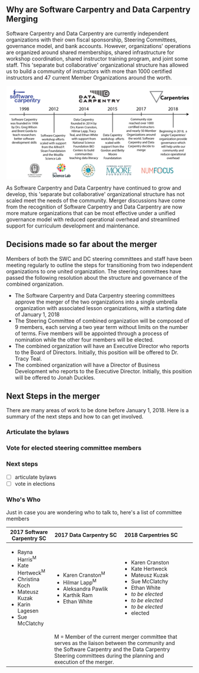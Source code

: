## Why are Software Carpentry and Data Carpentry Merging
Software Carpentry and Data Carpentry are currently independent organizations with their own fiscal sponsorship, Steering Committees, governance model, and bank accounts. However,   organizations' operations are organized around shared memberships, shared infrastructure for workshop coordination, shared instructor training program, and joint some staff. This 'separate but collaborative' organizational structure has allowed us to build a community of instructors with more than 1000 certified instructors and 47 current Member Organizations around the worth. 


<img src="https://github.com/raynamharris/SWC_blogs/blob/master/SWCDChistory-01.png" width="800px" align="middle"/>

As Software Carpentry and Data Carpentry have continued to grow and develop, this 'separate but collaborative' organizational structure has not scaled meet the needs of the community. Merger discussions have come from the recognition of Software Carpentry and Data Carpentry are now more mature organizations that can be most effective under a unified governance model with reduced operational overhead and streamlined support for curriculum development and maintenance. 

## Decisions made so far about the merger
Members of both the SWC and DC steering committees and staff have been meeting regularly to outline the steps for transitioning from two independent organizations to one united organization. The steering committees have passed the following resolution about the structure and governance of the combined organization. 
- The Software Carpentry and Data Carpentry steering committees approve the merger of the two organizations into a single umbrella organization with associated lesson organizations, with a starting date of January 1, 2018
- The Steering Committee of combined organization will be composed of 9 members, each serving a two year term without limits on the number of terms. Five members will be appointed through a process of nomination  while the other four members will be elected.
- The combined organization will have an Executive Director who reports to the Board of Directors. Initially, this position will be offered to Dr. Tracy Teal.
- The combined organization will have a Director of Business Development who reports to the Executive Director. Initially, this position will be offered to Jonah Duckles. 



## Next Steps in the merger
There are many areas of work to be done before January 1, 2018. Here is a summary of the next steps and how to can get involved. 

### Articulate the bylaws

### Vote for elected steering committee members

### Next steps
- [ ] articulate bylaws
- [ ] vote in elections 

### Who's Who
Just in case you are wondering who to talk to, here's a list of committee members

| 2017 Software Carpentry SC | 2017 Data Carpentry SC |  2018 Carpentries SC
| ------------- |-------------| -----|
| <ul><li>Rayna Harris<sup>M</sup></li><li>Kate Hertweck<sup>M</sup></li><li>Christina Koch</li><li>Mateusz Kuzak</li><li>Karin Lagesen</li><li>Sue McClatchy</li></ul>| <ul><li>Karen Cranston<sup>M</sup></li><li>Hilmar Lapp<sup>M</sup></li><li>Aleksandra Pawlik</li><li>Karthik Ram</li><li>Ethan White</li></ul> | <ul><li>Karen Cranston</li><li>Kate Hertweck</li><li>Mateusz Kuzak</li><li>Sue McClatchy</li><li>Ethan White</li><li>*to be elected*</li><li>*to be elected*</li><li>*to be elected*</li><li>elected</li></ul> |
| <td colspan=2> M = Member of the current merger committee that serves as the liaison between the community and the Software Carpentry and the Data Carpentry Steering committees during the planning and execution of the merger. 




